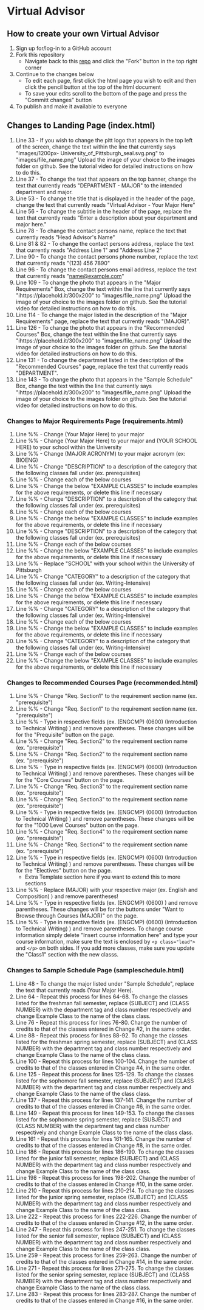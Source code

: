 # Virtual Advisor

## How to create your own Virtual Advisor
1. Sign up for/log-in to a GitHub account
2. Fork this repository
    * Navigate back to this [repo](https://github.com/sarrisv/virtual-advisor/edit/master/README.md) and click the "Fork" button in the top right corner
3. Continue to the changes below
    * To edit each page, first click the html page you wish to edit and then click the pencil button at the top of the html document
    * To save your edits scroll to the bottom of the page and press the "Committ changes" button
 4. To publish and make it available to everyone 
    
## Changes to Landing Page (index.html)
1. Line 33 - If you wish to change the pitt logo that appears in the top left of the screen, change the text within the line that currently says "images/1200px-                 University_of_Pittsburgh_seal.svg.png" to "images/file_name.png" Upload the image of your choice to the images folder on github. See the tutorial video for                     detailed instructions on how to do this.  
2. Line 37 - To change the text that appears on the top banner, change the text that currently reads "DEPARTMENT - MAJOR" to the intended department and major. 
3. Line 53 - To change the title that is displayed in the header of the page, change the text that currently reads "Virtual Advisor - Your Major Here"  
4. Line 56 - To change the subtitle in the header of the page, replace the text that currently reads "Enter a description about your department and major here."    
5. Line 78 - To change the contact persons name, replace the text that currently reads "Head Advisor's Name"   
6. Line 81 & 82 - To change the contact persons address, replace the text that currently reads "Address Line 1" and "Address Line 2" 
7. Line 90 - To change the contact persons phone number, replace the text that currently reads "(123) 456 7890" 
8. Line 96 - To change the contact persons email address, replace the text that currently reads "name@example.com"  
9. Line 109 - To change the photo that appears in the "Major Requirements" Box, change the text within the line that currently says "ihttps://placehold.it/300x200" to "images/file_name.png" Upload the image of your choice to the images folder on github. See the tutorial video for detailed instructions on how to do this.  
10. Line 114 - To change the major listed in the description of the "Major Requirements" page, replace the text that currently reads "(MAJOR)".
11. Line 126 - To change the photo that appears in the "Recommended Courses" Box, change the text within the line that currently says           "ihttps://placehold.it/300x200" to "images/file_name.png" Upload the image of your choice to the images folder on github. See the tutorial video for detailed instructions on how to do this.
12. Line 131 - To change the departmnet listed in the description of the "Recommended Courses" page, replace the text that currently reads "DEPARTMENT".
13. Line 143 - To change the photo that appears in the "Sample Schedule" Box, change the text within the line that currently says           "ihttps://placehold.it/300x200" to "images/file_name.png" Upload the image of your choice to the images folder on github. See the tutorial video for detailed instructions on how to do this.

### Changes to Major Requirements Page (requirements.html)
1. Line %% - Change (Your Major Here) to your major
2. Line %% - Change (Your Major Here) to your major and (YOUR SCHOOL HERE) to your school within the University
3. Line %% - Change (MAJOR ACRONYM) to your major acronym (ex: BIOENG)
4. Line %% - Change "DESCRIPTION" to a description of the category that the following classes fall under (ex. prerequisites)
5. Line %% - Change each of the below courses
6. Line %% - Change the below "EXAMPLE CLASSES" to include examples for the above requirements, or delete this line if necessary
7. Line %% - Change "DESCRIPTION" to a description of the category that the following classes fall under (ex. prerequisites)
8. Line %% - Change each of the below courses
9. Line %% - Change the below "EXAMPLE CLASSES" to include examples for the above requirements, or delete this line if necessary
10. Line %% - Change "DESCRIPTION" to a description of the category that the following classes fall under (ex. prerequisites)
11. Line %% - Change each of the below courses
12. Line %% - Change the below "EXAMPLE CLASSES" to include examples for the above requirements, or delete this line if necessary
13. Line %% - Replace "SCHOOL" with your school within the University of Pittsburgh
14. Line %% - Change "CATEGORY" to a description of the category that the following classes fall under (ex. Writing-Intensive)
15. Line %% - Change each of the below courses
16. Line %% - Change the below "EXAMPLE CLASSES" to include examples for the above requirements, or delete this line if necessary
17. Line %% - Change "CATEGORY" to a description of the category that the following classes fall under (ex. Writing-Intensive)
18. Line %% - Change each of the below courses
19. Line %% - Change the below "EXAMPLE CLASSES" to include examples for the above requirements, or delete this line if necessary
20. Line %% - Change "CATEGORY" to a description of the category that the following classes fall under (ex. Writing-Intensive)
21. Line %% - Change each of the below courses
22. Line %% - Change the below "EXAMPLE CLASSES" to include examples for the above requirements, or delete this line if necessary
### Changes to Recommended Courses Page (recommended.html)
1. Line %% - Change "Req. Section1" to the requirement section name (ex. "prerequisite")
2. Line %% - Change "Req. Section1" to the requirement section name (ex. "prerequisite")
3. Line %% - Type in respective fields (ex. (ENGCMP) (0600) (Introduction to Technical Writing) ) and remove parentheses. These changes will be for the "Prequisite" button on the page.
4. Line %% - Change "Req. Section2" to the requirement section name (ex. "prerequisite")
5. Line %% - Change "Req. Section2" to the requirement section name (ex. "prerequisite")
6. Line %% - Type in respective fields (ex. (ENGCMP) (0600) (Introduction to Technical Writing) ) and remove parentheses. These changes will be for the "Core Courses" button on the page. 
7. Line %% - Change "Req. Section3" to the requirement section name (ex. "prerequisite")
8. Line %% - Change "Req. Section3" to the requirement section name (ex. "prerequisite")
9. Line %% - Type in respective fields (ex. (ENGCMP) (0600) (Introduction to Technical Writing) ) and remove parentheses. These changes will be for the "1000 Level Courses" button on the page.
10. Line %% - Change "Req. Section4" to the requirement section name (ex. "prerequisite")
11. Line %% - Change "Req. Section4" to the requirement section name (ex. "prerequisite")
12. Line %% - Type in respective fields (ex. (ENGCMP) (0600) (Introduction to Technical Writing) ) and remove parentheses. These changes will be for the "Electives" button on the page.
    * Extra Template section here if you want to extend this to more sections
13. Line %% - Replace (MAJOR) with your respective major (ex. English and Composition) ) and remove parentheses!
14. Line %% - Type in respective fields (ex. (ENGCMP) (0600) ) and remove parentheses. These changes will be for the buttons under "Want to Browse through Courses (MAJOR)" on the page.
15. Line %% - Type in respective fields (ex. (ENGCMP) (0600) (Introduction to Technical Writing) ) and remove parentheses. To change course information simply delete "Insert course information here" and type your course information, make sure the text is enclosed by `<p class="lead">` and `</p>` on both sides. If you add more classes, make sure you update the "Class1" section with the new classs. 
### Changes to Sample Schedule Page (sampleschedule.html)
1. Line 48 - To change the major listed under "Sample Schedule", replace the text that currently reads (Your Major Here).
2. Line 64 - Repeat this process for lines 64-68. To change the classes listed for the freshman fall semester, replace (SUBJECT) and (CLASS NUMBER) with the department tag and class number respectively and change Example Class to the name of the class class.
3. Line 76 - Repeat this process for lines 76-80. Change the number of credits to that of the classes entered in Change #2, in the same order.
4. Line 88 - Repeat this process for lines 88-92. To change the classes listed for the freshman spring semester, replace (SUBJECT) and (CLASS NUMBER) with the department tag and class number respectively and change Example Class to the name of the class class.
5. Line 100 - Repeat this process for lines 100-104. Change the number of credits to that of the classes entered in Change #4, in the same order.
6. Line 125 - Repeat this process for lines 125-129. To change the classes listed for the sophomore fall semester, replace (SUBJECT) and (CLASS NUMBER) with the department tag and class number respectively and change Example Class to the name of the class class.
7. Line 137 - Repeat this process for lines 137-141. Change the number of credits to that of the classes entered in Change #6, in the same order.
8. Line 149 - Repeat this process for lines 149-153. To change the classes listed for the sophomore spring semester, replace (SUBJECT) and (CLASS NUMBER) with the department tag and class number respectively and change Example Class to the name of the class class.
9. Line 161 - Repeat this process for lines 161-165. Change the number of credits to that of the classes entered in Change #8, in the same order.
10. Line 186 - Repeat this process for lines 186-190. To change the classes listed for the junior fall semester, replace (SUBJECT) and (CLASS NUMBER) with the department tag and class number respectively and change Example Class to the name of the class class.
11. Line 198 - Repeat this process for lines 198-202. Change the number of credits to that of the classes entered in Change #10, in the same order.
12. Line 210 - Repeat this process for lines 210-214. To change the classes listed for the junior spring semester, replace (SUBJECT) and (CLASS NUMBER) with the department tag and class number respectively and change Example Class to the name of the class class.
13. Line 222 - Repeat this process for lines 222-226. Change the number of credits to that of the classes entered in Change #12, in the same order.
14. Line 247 - Repeat this process for lines 247-251. To change the classes listed for the senior fall semester, replace (SUBJECT) and (CLASS NUMBER) with the department tag and class number respectively and change Example Class to the name of the class class.
15. Line 259 - Repeat this process for lines 259-263. Change the number of credits to that of the classes entered in Change #14, in the same order.
16. Line 271 - Repeat this process for lines 271-275. To change the classes listed for the senior spring semester, replace (SUBJECT) and (CLASS NUMBER) with the department tag and class number respectively and change Example Class to the name of the class class.
17. Line 283 - Repeat this process for lines 283-287. Change the number of credits to that of the classes entered in Change #16, in the same order.
